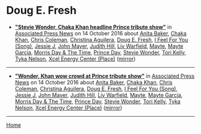 # Doug E. Fresh

 - [**"Stevie Wonder, Chaka Khan headline Prince tribute show"**](https://www.apnews.com/776650efcc1b4b3997f8af7b73f4e16c) in [Associated Press News](https://www.apnews.com/) on 14 October 2016 about [Anita Baker](https://bjmdotnet.github.io/pr1nc3/topics/anita-baker/), [Chaka Khan](https://bjmdotnet.github.io/pr1nc3/topics/chaka-khan/), [Chris Coleman](https://bjmdotnet.github.io/pr1nc3/topics/chris-coleman/), [Christina Aguilera](https://bjmdotnet.github.io/pr1nc3/topics/christina-aguilera/), [Doug E. Fresh](https://bjmdotnet.github.io/pr1nc3/topics/doug-e-fresh/), [I Feel For You (Song)](https://bjmdotnet.github.io/pr1nc3/topics/song/i-feel-for-you/), [Jessie J](https://bjmdotnet.github.io/pr1nc3/topics/jessie-j/), [John Mayer](https://bjmdotnet.github.io/pr1nc3/topics/john-mayer/), [Judith Hill](https://bjmdotnet.github.io/pr1nc3/topics/judith-hill/), [Liv Warfield](https://bjmdotnet.github.io/pr1nc3/topics/liv-warfield/), [Mayte](https://bjmdotnet.github.io/pr1nc3/topics/mayte/), [Mayte Garcia](https://bjmdotnet.github.io/pr1nc3/topics/mayte-garcia/), [Morris Day & The Time](https://bjmdotnet.github.io/pr1nc3/topics/morris-day-the-time/), [Prince Day](https://bjmdotnet.github.io/pr1nc3/topics/prince-day/), [Stevie Wonder](https://bjmdotnet.github.io/pr1nc3/topics/stevie-wonder/), [Tori Kelly](https://bjmdotnet.github.io/pr1nc3/topics/tori-kelly/), [Tyka Nelson](https://bjmdotnet.github.io/pr1nc3/topics/tyka-nelson/), [Xcel Energy Center (Place)](https://bjmdotnet.github.io/pr1nc3/topics/place/xcel-energy-center/) ([mirror](https://web.archive.org/web/*/https://www.apnews.com/776650efcc1b4b3997f8af7b73f4e16c))

----

 - [**"Wonder, Khan wow crowd at Prince tribute show"**](https://www.apnews.com/0f0e837095fd4116aaaffee4cf83329b) in [Associated Press News](https://www.apnews.com/) on 14 October 2016 about [Anita Baker](https://bjmdotnet.github.io/pr1nc3/topics/anita-baker/), [Chaka Khan](https://bjmdotnet.github.io/pr1nc3/topics/chaka-khan/), [Chris Coleman](https://bjmdotnet.github.io/pr1nc3/topics/chris-coleman/), [Christina Aguilera](https://bjmdotnet.github.io/pr1nc3/topics/christina-aguilera/), [Doug E. Fresh](https://bjmdotnet.github.io/pr1nc3/topics/doug-e-fresh/), [I Feel For You (Song)](https://bjmdotnet.github.io/pr1nc3/topics/song/i-feel-for-you/), [Jessie J](https://bjmdotnet.github.io/pr1nc3/topics/jessie-j/), [John Mayer](https://bjmdotnet.github.io/pr1nc3/topics/john-mayer/), [Judith Hill](https://bjmdotnet.github.io/pr1nc3/topics/judith-hill/), [Liv Warfield](https://bjmdotnet.github.io/pr1nc3/topics/liv-warfield/), [Mayte](https://bjmdotnet.github.io/pr1nc3/topics/mayte/), [Mayte Garcia](https://bjmdotnet.github.io/pr1nc3/topics/mayte-garcia/), [Morris Day & The Time](https://bjmdotnet.github.io/pr1nc3/topics/morris-day-the-time/), [Prince Day](https://bjmdotnet.github.io/pr1nc3/topics/prince-day/), [Stevie Wonder](https://bjmdotnet.github.io/pr1nc3/topics/stevie-wonder/), [Tori Kelly](https://bjmdotnet.github.io/pr1nc3/topics/tori-kelly/), [Tyka Nelson](https://bjmdotnet.github.io/pr1nc3/topics/tyka-nelson/), [Xcel Energy Center (Place)](https://bjmdotnet.github.io/pr1nc3/topics/place/xcel-energy-center/) ([mirror](https://web.archive.org/web/*/https://www.apnews.com/0f0e837095fd4116aaaffee4cf83329b))

----

[Home](../)
